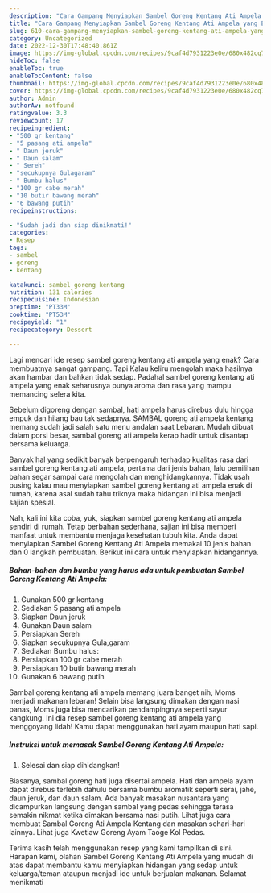```yaml
---
description: "Cara Gampang Menyiapkan Sambel Goreng Kentang Ati Ampela yang Enak Banget"
title: "Cara Gampang Menyiapkan Sambel Goreng Kentang Ati Ampela yang Enak Banget"
slug: 610-cara-gampang-menyiapkan-sambel-goreng-kentang-ati-ampela-yang-enak-banget
category: Uncategorized
date: 2022-12-30T17:48:40.861Z
image: https://img-global.cpcdn.com/recipes/9caf4d7931223e0e/680x482cq70/sambel-goreng-kentang-ati-ampela-foto-resep-utama.jpg
hideToc: false
enableToc: true
enableTocContent: false
thumbnail: https://img-global.cpcdn.com/recipes/9caf4d7931223e0e/680x482cq70/sambel-goreng-kentang-ati-ampela-foto-resep-utama.jpg
cover: https://img-global.cpcdn.com/recipes/9caf4d7931223e0e/680x482cq70/sambel-goreng-kentang-ati-ampela-foto-resep-utama.jpg
author: Admin
authorAv: notfound
ratingvalue: 3.3
reviewcount: 17
recipeingredient:
- "500 gr kentang"
- "5 pasang ati ampela"
- " Daun jeruk"
- " Daun salam"
- " Sereh"
- "secukupnya Gulagaram"
- " Bumbu halus"
- "100 gr cabe merah"
- "10 butir bawang merah"
- "6 bawang putih"
recipeinstructions:

- "Sudah jadi dan siap dinikmati!"
categories:
- Resep
tags:
- sambel
- goreng
- kentang

katakunci: sambel goreng kentang 
nutrition: 131 calories
recipecuisine: Indonesian
preptime: "PT33M"
cooktime: "PT53M"
recipeyield: "1"
recipecategory: Dessert

---
```



Lagi mencari ide resep sambel goreng kentang ati ampela yang enak? Cara membuatnya sangat gampang. Tapi Kalau keliru mengolah maka hasilnya akan hambar dan bahkan tidak sedap. Padahal sambel goreng kentang ati ampela yang enak seharusnya punya aroma dan rasa yang mampu memancing selera kita.


Sebelum digoreng dengan sambal, hati ampela harus direbus dulu hingga empuk dan hilang bau tak sedapnya. SAMBAL goreng ati ampela kentang memang sudah jadi salah satu menu andalan saat Lebaran. Mudah dibuat dalam porsi besar, sambal goreng ati ampela kerap hadir untuk disantap bersama keluarga.

Banyak hal yang sedikit banyak berpengaruh terhadap kualitas rasa dari sambel goreng kentang ati ampela, pertama dari jenis bahan, lalu pemilihan bahan segar sampai cara mengolah dan menghidangkannya. Tidak usah pusing kalau mau menyiapkan sambel goreng kentang ati ampela enak di rumah, karena asal sudah tahu triknya maka hidangan ini bisa menjadi sajian spesial.


Nah, kali ini kita coba, yuk, siapkan sambel goreng kentang ati ampela sendiri di rumah. Tetap berbahan sederhana, sajian ini bisa memberi manfaat untuk membantu menjaga kesehatan tubuh kita. Anda dapat menyiapkan Sambel Goreng Kentang Ati Ampela memakai 10 jenis bahan dan 0 langkah pembuatan. Berikut ini cara untuk menyiapkan hidangannya.

<!--inarticleads1-->

##### Bahan-bahan dan bumbu yang harus ada untuk pembuatan Sambel Goreng Kentang Ati Ampela:

1. Gunakan 500 gr kentang
1. Sediakan 5 pasang ati ampela
1. Siapkan  Daun jeruk
1. Gunakan  Daun salam
1. Persiapkan  Sereh
1. Siapkan secukupnya Gula,garam
1. Sediakan  Bumbu halus:
1. Persiapkan 100 gr cabe merah
1. Persiapkan 10 butir bawang merah
1. Gunakan 6 bawang putih


Sambal goreng kentang ati ampela memang juara banget nih, Moms menjadi makanan lebaran! Selain bisa langsung dimakan dengan nasi panas, Moms juga bisa mencarikan pendampingnya seperti sayur kangkung. Ini dia resep sambel goreng kentang ati ampela yang menggoyang lidah! Kamu dapat menggunakan hati ayam maupun hati sapi. 

<!--inarticleads2-->

##### Instruksi untuk memasak Sambel Goreng Kentang Ati Ampela:


1. Selesai dan siap dihidangkan!

Biasanya, sambal goreng hati juga disertai ampela. Hati dan ampela ayam dapat direbus terlebih dahulu bersama bumbu aromatik seperti serai, jahe, daun jeruk, dan daun salam. Ada banyak masakan nusantara yang dicampurkan langsung dengan sambal yang pedas sehingga terasa semakin nikmat ketika dimakan bersama nasi putih. Lihat juga cara membuat Sambal Goreng Ati Ampela Kentang dan masakan sehari-hari lainnya. Lihat juga Kwetiaw Goreng Ayam Taoge Kol Pedas. 

Terima kasih telah menggunakan resep yang kami tampilkan di sini. Harapan kami, olahan Sambel Goreng Kentang Ati Ampela yang mudah di atas dapat membantu kamu menyiapkan hidangan yang sedap untuk keluarga/teman ataupun menjadi ide untuk berjualan makanan. Selamat menikmati
